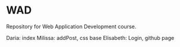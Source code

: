 # WAD
Repository for Web Application Development course.




Daria: index
Milissa: addPost, css base
Elisabeth: Login, github page